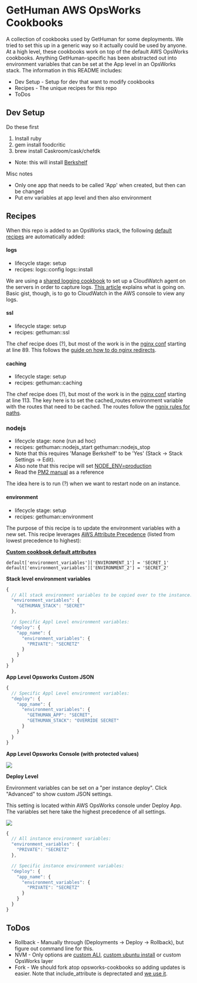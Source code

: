 # GetHuman AWS OpsWorks Cookbooks

A collection of cookbooks used by GetHuman for some deployments. We tried to set this up in a generic
way so it actually could be used by anyone. At a high level, these cookbooks work on top of the
default AWS OpsWorks cookbooks. Anything GetHuman-specific has been abstracted out into environment
variables that can be set at the App level in an OpsWorks stack. The information in this README
includes:

* Dev Setup - Setup for dev that want to modify cookbooks
* Recipes - The unique recipes for this repo
* ToDos

## Dev Setup

Do these first

1. Install ruby
1. gem install foodcritic
1. brew install Caskroom/cask/chefdk
  * Note: this will install [Berkshelf](http://berkshelf.com/)

Misc notes

* Only one app that needs to be called 'App' when created, but then can be changed
* Put env variables at app level and then also environment

## Recipes

When this repo is added to an OpsWorks stack, the following 
[default recipes](https://github.com/gethuman/cookbooks/blob/master/gethuman/recipes/default.rb) 
are automatically added:

#### logs

* lifecycle stage: setup
* recipes: logs::config logs::install
 
We are using a [shared logging cookbook](https://github.com/awslabs/opsworks-cloudwatch-logs-cookbooks) to
set up a CloudWatch agent on the servers in order to capture logs. 
[This article](http://blogs.aws.amazon.com/application-management/post/TxTX72HFKVS9W9/Using-Amazon-CloudWatch-Logs-with-AWS-OpsWorks)
explains what is going on. Basic gist, though, is to go to CloudWatch in the AWS console to view any logs.

#### ssl

* lifecycle stage: setup
* recipes: gethuman::ssl

The chef recipe does (?), but most of the work is in the 
[nginx conf](https://github.com/gethuman/cookbooks/blob/master/gethuman/templates/default/nginx.conf.erb)
starting at line 89. This follows the 
[guide on how to do nginx redirects](http://stackoverflow.com/questions/10294481/how-to-redirect-a-url-in-nginx).

#### caching

* lifecycle stage: setup
* recipes: gethuman::caching

The chef recipe does (?), but most of the work is in the 
[nginx conf](https://github.com/gethuman/cookbooks/blob/master/gethuman/templates/default/nginx.conf.erb)
starting at line 113. The key here is to set the cached_routes environment variable with the
routes that need to be cached. The routes follow the [ngnix rules for paths](http://nginx.org/en/docs/http/ngx_http_core_module.html#location).

### nodejs

* lifecycle stage: none (run ad hoc)
* recipes: gethuman::nodejs_start gethuman::nodejs_stop
* Note that this requires 'Manage Berkshelf' to be 'Yes' (Stack -> Stack Settings -> Edit).
* Also note that this recipe will set [NODE_ENV=production](http://stackoverflow.com/questions/22197655/customize-node-js-start-command-with-aws-opsworks)
* Read the [PM2 manual](https://github.com/Unitech/PM2/blob/master/ADVANCED_README.md) as a reference

The idea here is to run (?) when we want to restart node on an instance.

#### environment

* lifecycle stage: setup
* recipes: gethuman::environment

The purpose of this recipe is to update the environment variables with a new set. This
recipe leverages [AWS Attribute Precedence](http://docs.aws.amazon.com/opsworks/latest/userguide/workingcookbook-attributes-precedence.html)
(listed from lowest precedence to highest):

__[Custom cookbook default attributes](https://github.com/gethuman/cookbooks/blob/master/gethuman/attributes/custom.rb)__

```
default['environment_variables']['ENVIRONMENT_1'] = 'SECRET_1'
default['environment_variables']['ENVIRONMENT_2'] = 'SECRET_2'
```

__Stack level environment variables__

```javascript
{
  // All stack environment variables to be copied over to the instance:
  "environment_variables": {
    "GETHUMAN_STACK": "SECRET"
  },

  // Specific Appl Level environment variables:
  "deploy": {
    "app_name": {
      "environment_variables": {
        "PRIVATE": "SECRETZ"
      }
    }
  }
}
```

__App Level Opsworks Custom JSON__

```javascript
{
  // Specific Appl Level environment variables:
  "deploy": {
    "app_name": {
      "environment_variables": {
        "GETHUMAN_APP": "SECRET",
        "GETHUMAN_STACK": "OVERRIDE SECRET"
      }
    }
  }
}
```

__App Level Opsworks Console (with protected values)__

![](http://new.tinygrab.com/d53b50c20608657f4f3d67ffdd7f960f68ee2fe63d.png)


__Deploy Level__

Environment variables can be set on a "per instance deploy".
Click "Advanced" to show custom JSON settings.

This setting is located within AWS OpsWorks console under Deploy App.
The variables set here take the highest precedence of all settings.

![](http://new.tinygrab.com/d53b50c2067987fbdceb6d30b93096ecee449c5d9c.png)

```javascript
{
  // All instance environment variables:
  "environment_variables": {
    "PRIVATE": "SECRETZ"
  },

  // Specific instance environment variables:
  "deploy": {
    "app_name": {
      "environment_variables": {
        "PRIVATE": "SECRETZ"
      }
    }
  }
}
```

## ToDos

* Rollback - Manually through (Deployments -> Deploy -> Rollback), but figure out command line for this.
* NVM - Only options are [custom ALI](http://github.com/zupper/nodejs-wrapper-psworks), [custom ubuntu install](http://serverfault.com/questions/674089/how-can-i-get-node-js-0-12-0-running-on-aws-opsworks) or custom OpsWorks layer
* Fork - We should fork atop opsworks-cookbooks so adding updates is easier. Note that include_attribute is deprectated and [we use it](https://github.com/gethuman/cookbooks/blob/master/gethuman/attributes/nginx.rb).
